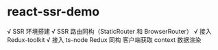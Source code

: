 # react-ssr-demo

√ SSR 环境搭建
√ SSR 路由同构（StaticRouter 和 BrowserRouter）
√ 接入 Redux-toolkit
√ 接入 ts-node
Redux 同构
客户端获取 context 数据渲染

